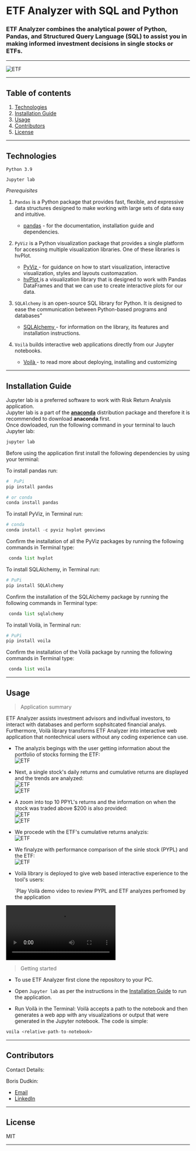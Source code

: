 # ETF Analyzer with SQL and Python

### ETF Analyzer combines the analytical power of Python, Pandas, and Structured Query Language (SQL) to assist you in making informed investment decisions in single stocks or ETFs.

---

![ETF](Images/etf.png)

---

## Table of contents

1. [Technologies](#technologies)
2. [Installation Guide](#installation-guide)
3. [Usage](#usage)
4. [Contributors](#contributors)
5. [License](#license)

---

## Technologies

`Python 3.9`

`Jupyter lab`

_Prerequisites_

1. `Pandas` is a Python package that provides fast, flexible, and expressive data structures designed to make working with large sets of data easy and intuitive.

   - [pandas](https://github.com/pandas-dev/pandas) - for the documentation, installation guide and dependencies.

2. `PyViz` is a Python visualization package that provides a single platform for accessing multiple visualization libraries. One of these libraries is hvPlot. <br/>

   - [PyViz ](https://pyviz.org/) - for guidance on how to start visualization, interactive visualization, styles and layouts customazation.
   - [hvPlot ](https://hvplot.holoviz.org/) is a visualization library that is designed to work with Pandas DataFrames and that we can use to create interactive plots for our data.<br/>

3. `SQLAlchemy` is an open-source SQL library for Python. It is designed to ease the communication between Python-based programs and databases"

   - [SQLAlchemy ](https://www.sqlalchemy.org/) - for information on the library, its features and installation instructions.<br/>

4. `Voilà` builds interactive web applications directly from our Jupyter notebooks.

   - [Voilà ](https://voila.readthedocs.io/en/stable/) - to read more about deploying, installing and customizing<br/>

---

## Installation Guide

Jupyter lab is a preferred software to work with Risk Return Analysis application.<br/> Jupyter lab is a part of the **[anaconda](https://www.anaconda.com/)** distribution package and therefore it is recommended to download **anaconda** first.<br/> Once dowloaded, run the following command in your terminal to lauch Jupyter lab:

```python
jupyter lab
```

Before using the application first install the following dependencies by using your terminal:

To install pandas run:

```python
#  PuPi
pip install pandas
```

```python
# or conda
conda install pandas
```

To install PyViz, in Terminal run:

```python
# conda
conda install -c pyviz hvplot geoviews
```

Confirm the installation of all the PyViz packages by running the following commands in Terminal type:

```python
 conda list hvplot
```

To install SQLAlchemy, in Terminal run:

```python
# PuPi
pip install SQLAlchemy
```

Confirm the installation of the SQLAlchemy package by running the following commands in Terminal type:

```python
 conda list sqlalchemy
```

To install Voilà, in Terminal run:

```python
# PuPi
pip install voila
```

Confirm the installation of the Voilà package by running the following commands in Terminal type:

```python
 conda list voila
```

---

## Usage

> Application summary<br/>

ETF Analyzer assists investment advisors and indivifual investors, to interact with databases and perform sophsitcated financial analys.<br/>
Furthermore, Voilà library transforms ETF Analyzer into interactive web application that nontechnical users without any coding experience can use.

- The analyzis begings with the user getting information about the portfolio of stocks forming the ETF:<br/>
  ![ETF](Images/ETF_table.PNG)<br/>
- Next, a single stock's daily returns and cumulative returns are displayed and the trends are analyzed:<br/>
  ![ETF](Images/PYPL_returns.png)<br/>
  ![ETF](Images/PYPL_C_returns.png)<br/>
- A zoom into top 10 PPYL's returns and the information on when the stock was traded above $200 is also provided:<br/>
  ![ETF](Images/PYPL_highest.PNG)<br/>
  ![ETF](Images/PPYL_200.PNG)<br/>
- We procede wtih the ETF's cumulative returns analyzis:<br/>
  ![ETF](Images/ETF_returns.png)<br/>
- We finalyze with performance comparison of the sinle stock (PYPL) and the ETF:<br/>
  ![ETF](Images/ETF_PPYL.png)<br/>
- Voilà library is deployed to give web based interactive experience to the tool's users:<br/>

  `Play Voilà demo video to review PYPL and ETF analyzes perfromed by the application<br/>

<video src=ETF_Analyzer.mp4 controls="controls" style="max-width: 730px;"></video>

> Getting started<br/>

- To use ETF Analyzer first clone the repository to your PC.<br/>
- Open `Jupyter lab` as per the instructions in the [Installation Guide](#installation-guide) to run the application.<br/>

- Run Voilà in the Terminal: Voilà accepts a path to the notebook and then generates a web app with any visualizations or output that were generated in the Jupyter notebook. The code is simple:

```python
voila <relative-path-to-notebook>
```

---

## Contributors

Contact Details:

Boris Dudkin:

- [Email](boris.dudkin@gmail.com)
- [LinkedIn](www.linkedin.com/in/Boris-Dudkin)

---

## License

MIT

---
